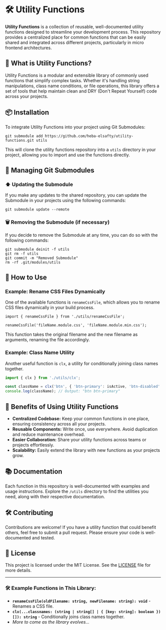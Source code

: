 ﻿
# 🛠️ Utility Functions

**Utility Functions** is a collection of reusable, well-documented utility functions designed to streamline your development process. This repository provides a centralized place for common functions that can be easily shared and integrated across different projects, particularly in micro frontend architectures.

## 🌟 What is Utility Functions?

Utility Functions is a modular and extensible library of commonly used functions that simplify complex tasks. Whether it's handling string manipulations, class name conditions, or file operations, this library offers a set of tools that help maintain clean and DRY (Don't Repeat Yourself) code across your projects.

## 📦 Installation

To integrate Utility Functions into your project using Git Submodules:

```
git submodule add https://github.com/heba-elsafty/utility-functions.git utils
```

This will clone the utility functions repository into a `utils` directory in your project, allowing you to import and use the functions directly.

## 🔄 Managing Git Submodules

### ⬆️ Updating the Submodule 
If you make any updates to the shared repository, you can update the Submodule in your projects using the following commands:

 ```
 git submodule update --remote
 ```

 ### 🗑️ Removing the Submodule (if necessary)

If you decide to remove the Submodule at any time, you can do so with the following commands:

```
git submodule deinit -f utils
git rm -f utils
git commit -m "Removed Submodule"
rm -rf .git/modules/utils
```
   

## 🚀 How to Use

### Example: Rename CSS Files Dynamically

One of the available functions is `renameCssFile`, which allows you to rename CSS files dynamically in your build process.

```typescript:
import { renameCssFile } from './utils/renameCssFile';

renameCssFile('fileName.module.css', 'fileName.module.min.css');
```

This function takes the original filename and the new filename as arguments, renaming the file accordingly.

### Example: Class Name Utility

Another useful function is `clx`, a utility for conditionally joining class names together.

```typescript
import { clx } from './utils/clx';

const className = clx('btn', { 'btn-primary': isActive, 'btn-disabled': isDisabled });
console.log(className); // Output: "btn btn-primary"
```

## 🎯 Benefits of Using Utility Functions

- **Centralized Codebase:** Keep your common functions in one place, ensuring consistency across all your projects.
- **Reusable Components:** Write once, use everywhere. Avoid duplication and reduce maintenance overhead.
- **Easier Collaboration:** Share your utility functions across teams or projects effortlessly.
- **Scalability:** Easily extend the library with new functions as your projects grow.

## 📚 Documentation

Each function in this repository is well-documented with examples and usage instructions. Explore the `/utils` directory to find the utilities you need, along with their respective documentation.

## 🛠️ Contributing

Contributions are welcome! If you have a utility function that could benefit others, feel free to submit a pull request. Please ensure your code is well-documented and tested.

## 📝 License

This project is licensed under the MIT License. See the [LICENSE](LICENSE) file for more details.

---

### 🛠️ Example Functions in This Library:

- **`renameCssFile(oldFilename: string, newFilename: string): void`** - Renames a CSS file.
- **`clx(...classnames: (string | string[] | { [key: string]: boolean })[]): string`** - Conditionally joins class names together.
- *More to come as the library evolves...*

